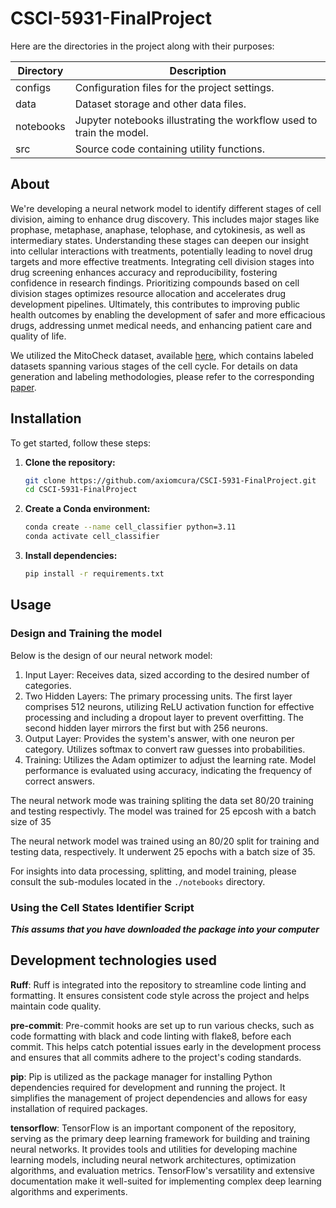 # CSCI-5931-FinalProject

Here are the directories in the project along with their purposes:

| Directory   | Description                                    |
|-------------|------------------------------------------------|
| configs     | Configuration files for the project settings.  |
| data        | Dataset storage and other data files.          |
| notebooks   | Jupyter notebooks illustrating the workflow used to train the model.|
| src         | Source code containing utility functions.      |

## About

We're developing a neural network model to identify different stages of cell division, aiming to enhance drug discovery.
This includes major stages like prophase, metaphase, anaphase, telophase, and cytokinesis, as well as intermediary states.
Understanding these stages can deepen our insight into cellular interactions with treatments, potentially leading to novel drug targets and more effective treatments.
Integrating cell division stages into drug screening enhances accuracy and reproducibility, fostering confidence in research findings.
Prioritizing compounds based on cell division stages optimizes resource allocation and accelerates drug development pipelines.
Ultimately, this contributes to improving public health outcomes by enabling the development of safer and more efficacious drugs, addressing unmet medical needs, and enhancing patient care and quality of life.


We utilized the MitoCheck dataset, available [here](https://zenodo.org/records/7967386), which contains labeled datasets spanning various stages of the cell cycle.
For details on data generation and labeling methodologies, please refer to the corresponding [paper](https://pubmed.ncbi.nlm.nih.gov/20360735/).

## Installation

To get started, follow these steps:

1. **Clone the repository:**

    ```bash
    git clone https://github.com/axiomcura/CSCI-5931-FinalProject.git
    cd CSCI-5931-FinalProject
    ```

2. **Create a Conda environment:**

    ```bash
    conda create --name cell_classifier python=3.11
    conda activate cell_classifier
    ```

3. **Install dependencies:**

    ```bash
    pip install -r requirements.txt
    ```

## Usage

### Design and Training the model

Below is the design of our neural network model:

1. Input Layer: Receives data, sized according to the desired number of categories.
2. Two Hidden Layers: The primary processing units. The first layer comprises 512 neurons, utilizing ReLU activation function for effective processing and including a dropout layer to prevent overfitting. The second hidden layer mirrors the first but with 256 neurons.
3. Output Layer: Provides the system's answer, with one neuron per category. Utilizes softmax to convert raw guesses into probabilities.
4. Training: Utilizes the Adam optimizer to adjust the learning rate. Model performance is evaluated using accuracy, indicating the frequency of correct answers.

The neural network mode was training spliting the data set 80/20 training and testing respectivly.
The model was trained for 25 epcosh with a batch size of 35

The neural network model was trained using an 80/20 split for training and testing data, respectively.
It underwent 25 epochs with a batch size of 35.

For insights into data processing, splitting, and model training, please consult the sub-modules located in the `./notebooks` directory.

### Using the Cell States Identifier Script

_**This assums that you have downloaded the package into your computer**_










## Development technologies used

**Ruff**: Ruff is integrated into the repository to streamline code linting and formatting.
It ensures consistent code style across the project and helps maintain code quality.

**pre-commit**: Pre-commit hooks are set up to run various checks, such as code formatting with black and code linting with flake8, before each commit.
This helps catch potential issues early in the development process and ensures that all commits adhere to the project's coding standards.

**pip**: Pip is utilized as the package manager for installing Python dependencies required for development and running the project.
It simplifies the management of project dependencies and allows for easy installation of required packages.

**tensorflow**: TensorFlow is an important component of the repository, serving as the primary deep learning framework for building and training neural networks.
It provides tools and utilities for developing machine learning models, including neural network architectures, optimization algorithms, and evaluation metrics.
TensorFlow's versatility and extensive documentation make it well-suited for implementing complex deep learning algorithms and experiments.
